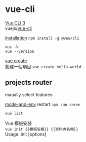 # vue-cli

[Vue CLI 3](https://cli.vuejs.org/)  
vuejs/[vue-cli](https://github.com/vuejs/vue-cli)  

[installation](https://cli.vuejs.org/guide/installation.html) `npm install -g @vue/cli`  

`vue -V`  
`vue --version`  


[vue create](https://cli.vuejs.org/zh/guide/creating-a-project.html)  
創建一個項目 `vue create hello-world`  

## projects router 
maually select features  

[mode-and-env](https://cli.vuejs.org/guide/mode-and-env.html#modes) restart `npm run serve`  

`vue list`  
  
Vue 模板安裝  
`vue init {‌{模板名稱}} {‌{資料夾名稱}} `  
Usage: init [options] <template> <app-name>  


Command vue init requires a global addon to be installed.
Please run `npm install -g @vue/cli-init` and try again.

 
`vue init webpack my-project`  

? Use ESLint to lint your code? (Y/n)  `n`    
? set up unit tests (Y/n)  `n`    
? Setup e2e tests with Nightwatch? (Y/n) `n`    


To get started:  
  `cd my-project`  
  `npm run dev`  

I  Your application is running here: http://localhost:8080

安裝所需套件 (在目標資料夾下，每個專案只有第一次需要執行)
`npm install` 

運行 Vue + Webpack  
`npm run dev` 

編譯 Production 版本  
`npm run build`   

# projects

Components [組件基礎研究](https://cn.vuejs.org/v2/guide/components.html)    
`$ cd components`  
`$ yarn serve`  

# npm 

使用Google Analytics？ [vue-analytics](https://www.npmjs.com/package/vue-analytics)  